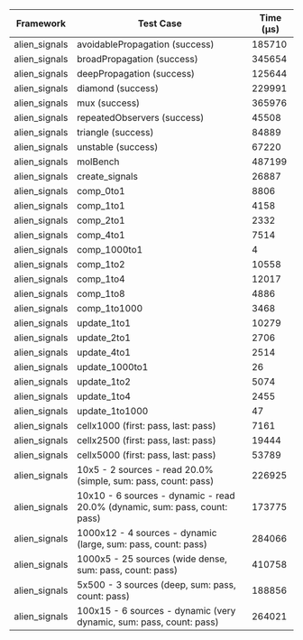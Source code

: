 | Framework | Test Case | Time (μs) |
| --- | --- | --- |
| alien_signals | avoidablePropagation (success) | 185710 |
| alien_signals | broadPropagation (success) | 345654 |
| alien_signals | deepPropagation (success) | 125644 |
| alien_signals | diamond (success) | 229991 |
| alien_signals | mux (success) | 365976 |
| alien_signals | repeatedObservers (success) | 45508 |
| alien_signals | triangle (success) | 84889 |
| alien_signals | unstable (success) | 67220 |
| alien_signals | molBench | 487199 |
| alien_signals | create_signals | 26887 |
| alien_signals | comp_0to1 | 8806 |
| alien_signals | comp_1to1 | 4158 |
| alien_signals | comp_2to1 | 2332 |
| alien_signals | comp_4to1 | 7514 |
| alien_signals | comp_1000to1 | 4 |
| alien_signals | comp_1to2 | 10558 |
| alien_signals | comp_1to4 | 12017 |
| alien_signals | comp_1to8 | 4886 |
| alien_signals | comp_1to1000 | 3468 |
| alien_signals | update_1to1 | 10279 |
| alien_signals | update_2to1 | 2706 |
| alien_signals | update_4to1 | 2514 |
| alien_signals | update_1000to1 | 26 |
| alien_signals | update_1to2 | 5074 |
| alien_signals | update_1to4 | 2455 |
| alien_signals | update_1to1000 | 47 |
| alien_signals | cellx1000 (first: pass, last: pass) | 7161 |
| alien_signals | cellx2500 (first: pass, last: pass) | 19444 |
| alien_signals | cellx5000 (first: pass, last: pass) | 53789 |
| alien_signals | 10x5 - 2 sources - read 20.0% (simple, sum: pass, count: pass) | 226925 |
| alien_signals | 10x10 - 6 sources - dynamic - read 20.0% (dynamic, sum: pass, count: pass) | 173775 |
| alien_signals | 1000x12 - 4 sources - dynamic (large, sum: pass, count: pass) | 284066 |
| alien_signals | 1000x5 - 25 sources (wide dense, sum: pass, count: pass) | 410758 |
| alien_signals | 5x500 - 3 sources (deep, sum: pass, count: pass) | 188856 |
| alien_signals | 100x15 - 6 sources - dynamic (very dynamic, sum: pass, count: pass) | 264021 |
